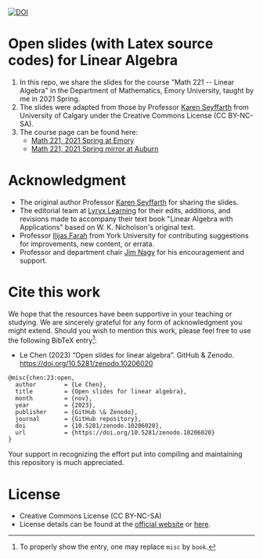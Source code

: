 [![DOI](https://zenodo.org/badge/DOI/10.5281/zenodo.10206020.svg)](https://doi.org/10.5281/zenodo.10206020)

# Open slides (with Latex source codes) for Linear Algebra
1. In this repo, we share the slides for the course "Math 221 -- Linear Algebra"
   in the Department of Mathematics, Emory University, taught by me in 2021
   Spring.
2. The slides were adapted from those by Professor [Karen Seyffarth](https://contacts.ucalgary.ca/info/math/profiles/101-152971) from
   University of Calgary under the Creative Commons License (CC BY-NC-SA). 
3. The course page can be found here: 
   * [Math 221, 2021 Spring at Emory](http://math.emory.edu/~lchen41/teaching/2021_Spring_Math221/) 
   * [Math 221, 2021 Spring mirror at Auburn](http://webhome.auburn.edu/~lzc0090/teaching/2021_Spring_Math221/) 

# Acknowledgment
* The original author Professor [Karen Seyffarth](https://contacts.ucalgary.ca/info/math/profiles/101-152971) for sharing the slides.
* The editorial team at [Lyryx Learning](https://lyryx.com/) for their edits, additions, and revisions
    made to accompany their text book "Linear Algebra with Applications" based on
    W. K. Nicholson's original text.
* Professor [Ilijas Farah](https://ifarah.mathstats.yorku.ca/) from York University for contributing suggestions for
    improvements, new content, or errata.
* Professor and department chair [Jim Nagy](http://www.math.emory.edu/~nagy/) for his encouragement and support.

# Cite this work

We hope that the resources have been supportive in your teaching or studying. We
are sincerely grateful for any form of acknowledgment you might extend. Should
you wish to mention this work, please feel free to use the following BibTeX
entry[^1]:

  * Le Chen (2023) “Open slides for linear algebra”. GitHub & Zenodo. https://doi.org/10.5281/zenodo.10206020
 
```
@misc{chen:23:open,
  author        = {Le Chen},
  title         = {Open slides for linear algebra},
  month         = {nov},
  year          = {2023},
  publisher     = {GitHub \& Zenodo},
  journal       = {GitHub repository},
  doi           = {10.5281/zenodo.10206020},
  url           = {https://doi.org/10.5281/zenodo.10206020}
}
```

[^1]: To properly show the entry, one may replace `misc` by `book`.

Your support in recognizing the effort put into compiling and maintaining this
repository is much appreciated.

# License
* Creative Commons License (CC BY-NC-SA) 
* License details can be found at the [official website](https://creativecommons.org/licenses/by-nc-sa/4.0/) or [here](LICENSE.txt).
